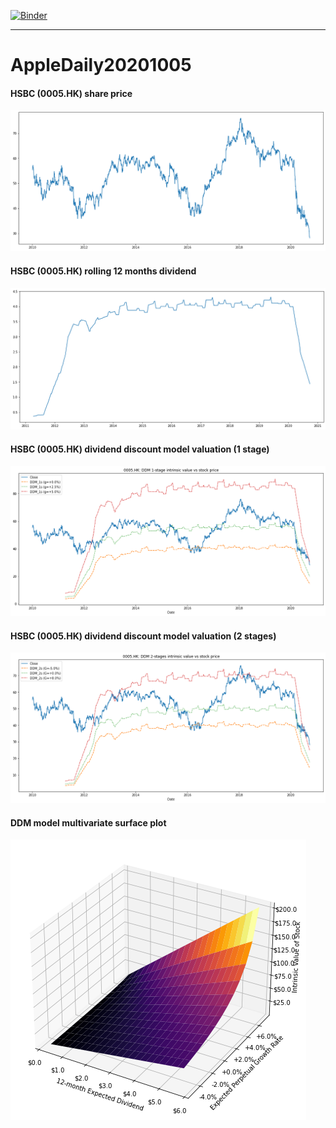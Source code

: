 [![Binder](https://mybinder.org/badge_logo.svg)](https://mybinder.org/v2/gh/quantumsnowball/AppleDaily20201005/master)

---

# AppleDaily20201005

#### HSBC (0005.HK) share price
![](results/0005_price.png "HSBC (0005.HK) share price")

#### HSBC (0005.HK) rolling 12 months dividend 
![](results/0005_dividend_rolling12m.png "HSBC (0005.HK) rolling 12 months dividend")

#### HSBC (0005.HK) dividend discount model valuation (1 stage)
![](results/0005_ddm_1stage.png "HSBC (0005.HK) dividend discount model valuation (1 stage)")

#### HSBC (0005.HK) dividend discount model valuation (2 stages)
![](results/0005_ddm_2stages.png "HSBC (0005.HK) dividend discount model valuation (2 stages)")

#### DDM model multivariate surface plot
![](results/ddm_multivirate_surface.png "DDM model multivariate surface plot")